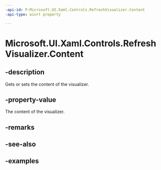 ```yaml
---
-api-id: P:Microsoft.UI.Xaml.Controls.RefreshVisualizer.Content
-api-type: winrt property

---
```

<!-- Property syntax.
public UIElement Content { get;  set; }
-->

# Microsoft.UI.Xaml.Controls.RefreshVisualizer.Content


## -description

Gets or sets the content of the visualizer.


## -property-value

The content of the visualizer.


## -remarks


## -see-also


## -examples


